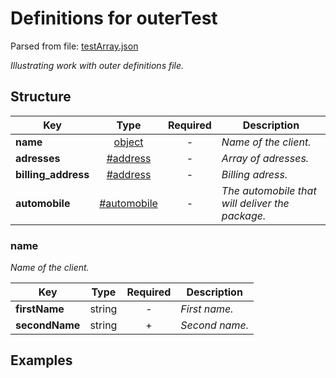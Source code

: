 # __Definitions for outerTest__
Parsed from file: [testArray.json](https://github.com/McCastles/JMC/blob/master/examples/outer/testArray.json)

_Illustrating work with outer definitions file._
## __Structure__

|Key|Type|Required|Description|
|-|:-:|:-:|-|
|__name__|[object](#name)|-|_Name of the client._|
|__adresses__|[#address](./definitions/proxy.md#address)|-|_Array of adresses._|
|__billing_address__|[#address](./definitions/proxy.md#address)|-|_Billing adress._|
|__automobile__|[#automobile](./definitions/proxy.md#automobile)|-|_The automobile that will deliver the package._|
### __name__
_Name of the client._

|Key|Type|Required|Description|
|-|:-:|:-:|-|
|__firstName__|string|-|_First name._|
|__secondName__|string|+|_Second name._|
## __Examples__
```
```